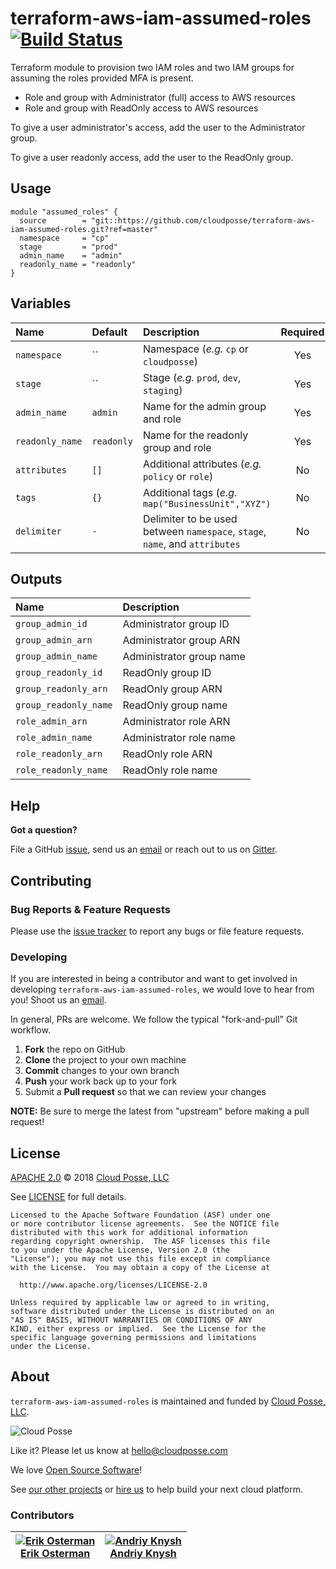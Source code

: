 # terraform-aws-iam-assumed-roles [![Build Status](https://travis-ci.org/cloudposse/terraform-aws-iam-assumed-roles.svg?branch=master)](https://travis-ci.org/cloudposse/terraform-aws-iam-assumed-roles)

Terraform module to provision two IAM roles and two IAM groups for assuming the roles provided MFA is present.

- Role and group with Administrator (full) access to AWS resources
- Role and group with ReadOnly access to AWS resources

To give a user administrator's access, add the user to the Administrator group.

To give a user readonly access, add the user to the ReadOnly group.


## Usage

```hcl
module "assumed_roles" {
  source        = "git::https://github.com/cloudposse/terraform-aws-iam-assumed-roles.git?ref=master"
  namespace     = "cp"
  stage         = "prod"
  admin_name    = "admin"
  readonly_name = "readonly"
}
```


## Variables

|  Name              |  Default           |  Description                                                                    | Required |
|:-------------------|:-------------------|:--------------------------------------------------------------------------------|:--------:|
| `namespace`        | ``                 | Namespace (_e.g._ `cp` or `cloudposse`)                                         | Yes      |
| `stage`            | ``                 | Stage (_e.g._ `prod`, `dev`, `staging`)                                         | Yes      |
| `admin_name`       | `admin`            | Name for the admin group and role                                               | Yes      |
| `readonly_name`    | `readonly`         | Name for the readonly group and role                                            | Yes      |
| `attributes`       | `[]`               | Additional attributes (_e.g._ `policy` or `role`)                               | No       |
| `tags`             | `{}`               | Additional tags (_e.g._ `map("BusinessUnit","XYZ")`                             | No       |
| `delimiter`        | `-`                | Delimiter to be used between `namespace`, `stage`, `name`, and `attributes`     | No       |


## Outputs

| Name                     | Description                  |
|:-------------------------|:-----------------------------|
| `group_admin_id`         | Administrator group ID       |
| `group_admin_arn`        | Administrator group ARN      |
| `group_admin_name`       | Administrator group name     |
| `group_readonly_id`      | ReadOnly group ID            |
| `group_readonly_arn`     | ReadOnly group ARN           |
| `group_readonly_name`    | ReadOnly group name          |
| `role_admin_arn`         | Administrator role ARN       |
| `role_admin_name`        | Administrator role name      |
| `role_readonly_arn`      | ReadOnly role ARN            |
| `role_readonly_name`     | ReadOnly role name           |


## Help

**Got a question?**

File a GitHub [issue](https://github.com/cloudposse/terraform-aws-iam-assumed-roles/issues), send us an [email](mailto:hello@cloudposse.com) or reach out to us on [Gitter](https://gitter.im/cloudposse/).


## Contributing

### Bug Reports & Feature Requests

Please use the [issue tracker](https://github.com/cloudposse/terraform-aws-iam-assumed-roles/issues) to report any bugs or file feature requests.

### Developing

If you are interested in being a contributor and want to get involved in developing `terraform-aws-iam-assumed-roles`, we would love to hear from you! Shoot us an [email](mailto:hello@cloudposse.com).

In general, PRs are welcome. We follow the typical "fork-and-pull" Git workflow.

 1. **Fork** the repo on GitHub
 2. **Clone** the project to your own machine
 3. **Commit** changes to your own branch
 4. **Push** your work back up to your fork
 5. Submit a **Pull request** so that we can review your changes

**NOTE:** Be sure to merge the latest from "upstream" before making a pull request!


## License

[APACHE 2.0](LICENSE) © 2018 [Cloud Posse, LLC](https://cloudposse.com)

See [LICENSE](LICENSE) for full details.

    Licensed to the Apache Software Foundation (ASF) under one
    or more contributor license agreements.  See the NOTICE file
    distributed with this work for additional information
    regarding copyright ownership.  The ASF licenses this file
    to you under the Apache License, Version 2.0 (the
    "License"); you may not use this file except in compliance
    with the License.  You may obtain a copy of the License at

      http://www.apache.org/licenses/LICENSE-2.0

    Unless required by applicable law or agreed to in writing,
    software distributed under the License is distributed on an
    "AS IS" BASIS, WITHOUT WARRANTIES OR CONDITIONS OF ANY
    KIND, either express or implied.  See the License for the
    specific language governing permissions and limitations
    under the License.


## About

`terraform-aws-iam-assumed-roles` is maintained and funded by [Cloud Posse, LLC][website].

![Cloud Posse](https://cloudposse.com/logo-300x69.png)


Like it? Please let us know at <hello@cloudposse.com>

We love [Open Source Software](https://github.com/cloudposse/)!

See [our other projects][community]
or [hire us][hire] to help build your next cloud platform.

  [website]: https://cloudposse.com/
  [community]: https://github.com/cloudposse/
  [hire]: https://cloudposse.com/contact/


### Contributors

| [![Erik Osterman][erik_img]][erik_web]<br/>[Erik Osterman][erik_web] | [![Andriy Knysh][andriy_img]][andriy_web]<br/>[Andriy Knysh][andriy_web] |
|-------------------------------------------------------|------------------------------------------------------------------|

  [erik_img]: http://s.gravatar.com/avatar/88c480d4f73b813904e00a5695a454cb?s=144
  [erik_web]: https://github.com/osterman/
  [andriy_img]: https://avatars0.githubusercontent.com/u/7356997?v=4&u=ed9ce1c9151d552d985bdf5546772e14ef7ab617&s=144
  [andriy_web]: https://github.com/aknysh/
